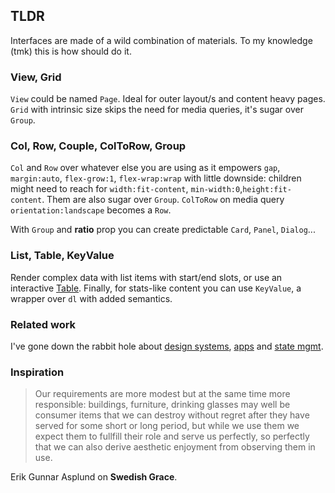 ## TLDR

Interfaces are made of a wild combination of materials. To my knowledge (tmk) this is how should do it.  

### View, Grid

`View` could be named `Page`. Ideal for outer layout/s and content heavy pages. `Grid` with intrinsic size skips the need for media queries, it's sugar over `Group`. 

### Col, Row, Couple, ColToRow, Group

`Col` and `Row` over whatever else you are using as it empowers `gap`, `margin:auto`, `flex-grow:1`, `flex-wrap:wrap` with little downside: children might need to reach for `width:fit-content`, `min-width:0`,`height:fit-content`. Them are also sugar over `Group`.
`ColToRow` on media query `orientation:landscape` becomes a `Row`. 

With `Group` and **ratio** prop you can create predictable `Card`, `Panel`, `Dialog`...

### List, Table, KeyValue

Render complex data with list items with start/end slots, or use an interactive [Table](https://github.com/polmoneys/react-table). Finally, for stats-like content you can use `KeyValue`, a wrapper over `dl` with added semantics. 

### Related work 

I've gone down the rabbit hole about [design systems](https://github.com/polmoneys/boost), [apps](https://github.com/polmoneys/react-app) and [state mgmt](https://github.com/polmoneys/useT). 

### Inspiration

> Our requirements are more modest but at the same time more responsible:
> buildings, furniture, drinking glasses may well be consumer items that
> we can destroy without regret after they have served for some short or
> long period, but while we use them we expect them to fullfill their role and serve us perfectly, so perfectly that we can also derive aesthetic
> enjoyment from observing them in use.

Erik Gunnar Asplund on **Swedish Grace**.
